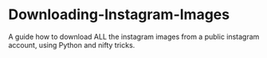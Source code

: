 # Downloading-Instagram-Images
A guide how to download ALL the instagram images from a public instagram account, using Python and nifty tricks.
